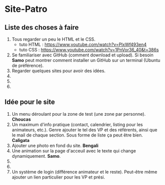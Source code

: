 # Site-Patro

## Liste des choses à faire

1. Tous regarder un peu le HTML et le CSS. 
    * tuto HTML : https://www.youtube.com/watch?v=PlxWf493en4
    * tuto CSS : https://www.youtube.com/watch?v=1PnVor36_40&t=386s 
2. Se familiariser avec GitHub (comment download et upload). Si besoin **Samo** peut montrer comment installer un GitHub sur un terminal (Ubuntu de préférence).
3. Regarder quelques sites pour avoir des idées.
4. 
5. 
6. 

## Idée pour le site

1. Un menu déroulant pour la zone de test (une zone par personne). **Choucas**
2. Un maximum d'info pratique (contact, calendrier, listing pour les animateurs, etc.). Genre ajouter le tel des VP et des référents, ainsi que le mail de chaque section. Sous forme de liste ça peut être bien. **Caligata**
3. Ajouter une photo en fond du site. **Bengali**
4. Une animation sur la page d'acceuil avec le texte qui change dynamiquement. **Samo**. 
5. 
6. 
100. Un système de login (différence animateur et le reste). Peut-être même ajouter un lien particulier pour les VP et prési. 
 